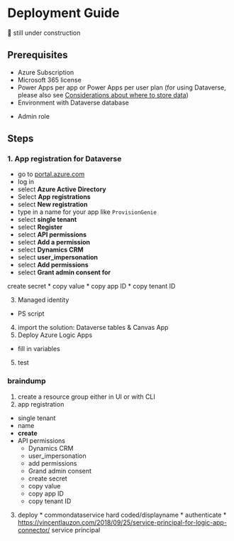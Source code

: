 # Deployment Guide


🚨 still under construction
## Prerequisites

* Azure Subscription
* Microsoft 365 license
* Power Apps per app or Power Apps per user plan (for using Dataverse, please also see [Considerations about where to store data]()) 
* Environment with Dataverse database
<!-- don't rightclick publish to production :-)  -->
* Admin role

## Steps

### 1. App registration for Dataverse

* go to [portal.azure.com](https://portal.azure.com)
* log in
* select **Azure Active Directory**
* Select **App registrations**
* select **New registration**
* type in a name for your app like `ProvisionGenie` 
* select **single tenant**
* select **Register**
* select **API permissions**
* select **Add a permission**
* select **Dynamics CRM**
* select **user_impersonation**
* select **Add permissions**
* select **Grant admin consent for <name of your organization>**

 create secret 
    * copy value
    * copy app ID
    * copy tenant ID

3. Managed identity
  * PS script
4. import the solution: Dataverse tables & Canvas App
5. Deploy Azure Logic Apps
  * fill in variables

5. test


### braindump
1. create a resource group either in UI or with CLI
2. app registration
  * single tenant
  * name
  * **create**
  * API permissions
    * Dynamics CRM
    * user_impersonation
    * add permissions
    * Grand admin consent
    * create secret 
    * copy value
    * copy app ID
    * copy tenant ID
  3. deploy 
    * commondataservice hard coded/displayname
    * authenticate
    * https://vincentlauzon.com/2018/09/25/service-principal-for-logic-app-connector/ service principal
